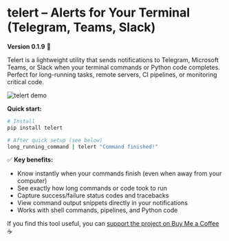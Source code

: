 # telert – Alerts for Your Terminal (Telegram, Teams, Slack)

**Version 0.1.9** 📱

Telert is a lightweight utility that sends notifications to Telegram, Microsoft Teams, or Slack when your terminal commands or Python code completes. Perfect for long-running tasks, remote servers, CI pipelines, or monitoring critical code.

![telert demo](https://github.com/navig-me/telert/raw/main/telert-demo.gif)

**Quick start:**
```bash
# Install
pip install telert

# After quick setup (see below)
long_running_command | telert "Command finished!"
```

✅ **Key benefits:**
- Know instantly when your commands finish (even when away from your computer)
- See exactly how long commands or code took to run
- Capture success/failure status codes and tracebacks
- View command output snippets directly in your notifications
- Works with shell commands, pipelines, and Python code

If you find this tool useful, you can [support the project on Buy Me a Coffee](https://www.buymeacoffee.com/mihirk) ☕